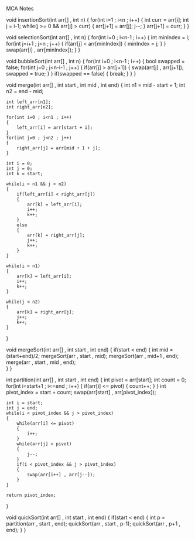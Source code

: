 MCA Notes

void insertionSort(int arr[] , int n)
{
   for(int i=1 ; i<n ; i++)
   {
       int curr = arr[i];
       int j = i-1;
       while(j >= 0 && arr[j] > curr)
       {
           arr[j+1] = arr[j];
           j--;
       }
       arr[j+1] = curr;
   }
}

void selectionSort(int arr[] , int n)
{
    for(int i=0 ; i<n-1 ; i++)
    {
        int minIndex = i;
        for(int j=i+1 ; j<n ; j++)
        {
            if(arr[j] < arr[minIndex])
            {
                minIndex = j;
            }
        }
        swap(arr[i] , arr[minIndex]);
    }
}

void bubbleSort(int arr[] , int n)
{
    for(int i=0 ; i<n-1 ; i++)
    {
        bool swapped = false;
        for(int j=0 ; j<n-i-1 ; j++)
        {
            if(arr[j] > arr[j+1])
            {
                swap(arr[j] , arr[j+1]);
                swapped = true;
            }
        }
        if(swapped == false)
        {
            break;
        }
    }
}

void merge(int arr[] , int start , int mid , int end)
{
    int n1 = mid - start + 1;
    int n2 = end - mid;
    
    int left_arr[n1];
    int right_arr[n2];
    
    for(int i=0 ; i<n1 ; i++)
    {
        left_arr[i] = arr[start + i];
    }
    for(int j=0 ; j<n2 ; j++)
    {
        right_arr[j] = arr[mid + 1 + j];
    }
    
    int i = 0;
    int j = 0;
    int k = start;
    
    while(i < n1 && j < n2)
    {
        if(left_arr[i] < right_arr[j])
        {
            arr[k] = left_arr[i];
            i++;
            k++;
        }
        else
        {
            arr[k] = right_arr[j];
            j++;
            k++;
        }
    }
    
    while(i < n1)
    {
        arr[k] = left_arr[i];
        i++;
        k++;
    }
    
    while(j < n2)
    {
        arr[k] = right_arr[j];
        j++;
        k++;
    }
}

void mergeSort(int arr[] , int start , int end)
{
    if(start < end)
    {
        int mid = (start+end)/2;
        mergeSort(arr , start , mid);
        mergeSort(arr , mid+1 , end);
        merge(arr , start , mid , end);   
    }
}

int partition(int arr[] , int start , int end)
{
    int pivot = arr[start];
    int count = 0;
    for(int i=start+1 ; i<=end ; i++)
    {
        if(arr[i] <= pivot)
        {
            count++;
        }
    }
    int pivot_index = start + count;
    swap(arr[start] , arr[pivot_index]);
    
    int i = start;
    int j = end;
    while(i < pivot_index && j > pivot_index)
    {
        while(arr[i] <= pivot)
        {
            i++;
        }
        while(arr[j] > pivot)
        {
            j--;
        }
        if(i < pivot_index && j > pivot_index)
        {
            swap(arr[i++] , arr[j--]);
        }
    }
    
    return pivot_index;
}

void quickSort(int arr[] , int start , int end)
{
    if(start < end)
    {
        int p = partition(arr , start , end);
        quickSort(arr , start , p-1);
        quickSort(arr , p+1 , end);
    }
}
